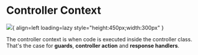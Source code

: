 # Controller Context

![](/nfw-core/assets/controller-context.png){ align=left loading=lazy style="height:450px;width:300px" }

The controller context is when code is executed inside the controller class. That's the case for **guards**, **controller action** and **response handlers**.